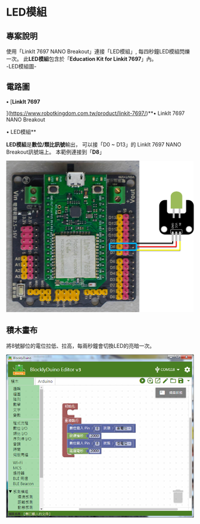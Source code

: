 # LED模組

## 專案說明

使用「LinkIt 7697 NANO Breakout」連接「LED模組」, 每四秒鐘LED模組閃爍一次。 此**LED模組**包含於「**Education Kit for Linkit 7697**」內。  
-LED模組圖-

## 電路圖

**•**	[**LinkIt 7697**
  
](https://www.robotkingdom.com.tw/product/linkit-7697/)**•	LinkIt 7697 NANO Breakout
  
•	LED模組**

**LED模組**是**數位/類比訊號**輸出， 可以接「D0 ~ D13」的 LinkIt 7697 NANO Breakout訊號端上。 本範例連接到「**D8**」

![](../.gitbook/assets/linkit7697_led_01.png)

## 積木畫布

將8號腳位的電位拉低、拉高，每兩秒鐘會切換LED的亮暗一次。 

![](../.gitbook/assets/linkit7697_led_02.png)



